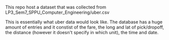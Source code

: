 This repo host a dataset that was collected from LP3_Sem7_SPPU_Computer_Engineering/uber.csv

This is essentially what uber data would look like.
The database has a huge amount of entries and it constist of the fare, the long and lat of pick/dropoff, the distance (however it doesn't specify in which unit), the time and date.

